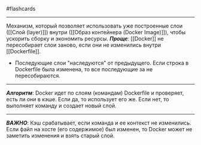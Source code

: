 #flashcards
***
Механизм, который позволяет использовать уже построенные слои ([[Слой (layer)]]) внутри ([[Образ контейнера (Docker Image)]]), чтобы ускорить сборку и экономить ресурсы.
***Проще***: [[Docker]] не пересобирает слои заново, если они не изменились внутри [[Dockerfile]].
- Последующие слои "наследуются" от предыдущего. Если строка в Dockerfile была изменена, то все последующие за не пересобираются.
***
***Алгоритм***:
	Docker идет по слоям (командам) Dockerfile и проверяет, есть ли они в кэше. Если да, то использует его же. Если нет, то выполняет команду и создает новый слой.
***
***ВАЖНО***:
	Кэш срабатывает, если команда и ее контекст не изменились. Если файл на хосте (его содержимое) был изменен, то Docker может не заметить изменения и взять старый слой.
<!--SR:!2025-10-07,8,250-->